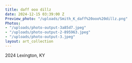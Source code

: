 ```yaml
---
title: daff ooo dillz
date: 2024-12-15 03:39:00 Z
Preview_photo: "/uploads/Smith_K_daff%20ooo%20dillz.png"
Photos:
- "/uploads/photo-output-3a85d7.jpeg"
- "/uploads/photo-output-2-895963.jpeg"
- "/uploads/photo-output-3.jpeg"
layout: art_collection
---
```


2024
Lexington, KY
